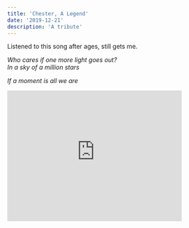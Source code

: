 ```yaml
---
title: 'Chester, A Legend'
date: '2019-12-21'
description: 'A tribute'
---
```


Listened to this song after ages, still gets me.

*Who cares if one more light goes out?*  
*In a sky of a million stars*  
  
*If a moment is all we are*

<iframe width="400" height="300" src="https://www.youtube.com/embed/Tm8LGxTLtQk" frameborder="0" allow="accelerometer; autoplay; encrypted-media; gyroscope; picture-in-picture" allowfullscreen></iframe>
